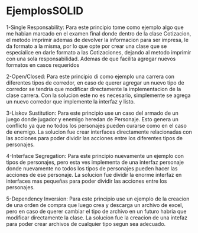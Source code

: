 # EjemplosSOLID

1-Single Responsability:
Para este principio tome como ejemplo algo que me habian marcado en el examen final donde dentro de la clase Cotizacion, el metodo imprimir ademas de devolver la informacion para ser impresa, le da formato a la misma, por lo que opte por crear una clase que se especialice en darle formato a las Cotizaciones, dejando al metodo imprimir con una sola responsabilidad. Ademas de que facilita agregar nuevos formatos en casos requeridos

2-Open/Closed:
Para este principio di como ejemplo una carrera con diferentes tipos de corredor, en caso de querer agregar un nuevo tipo de corredor se tendria que modificar directamente la implementacion de la clase carrera. Con la solucion este no es necesario, simplemente se agrega un nuevo corredor que implemente la interfaz y listo.

3-Liskov Sustitution:
Para este principio use un caso del armado de un juego donde jugador y enemigo heredan de Personaje. Esto genera un conflicto ya que no todos los personajes pueden curarse como en el caso de enemigo. La solucion fue crear interfaces directamente relacionadas con las acciones para poder dividir las acciones entre los diferentes tipos de personajes.

4-Interface Segregation:
Para este principio nuevamente un ejemplo con tipos de personajes, pero esta ves implementa de una interfaz personaje donde nuevamente no todos los tipos de personajes pueden hacer las acciones de ese personaje. La solucion fue dividir la enorme interfaz en interfaces mas pequeñas para poder dividir las acciones entre los personajes.

5-Dependency Inversion:
Para este principio use un ejemplo de la creacion de una orden de compra que luego crea y descarga un archivo de excel, pero en caso de querer cambiar el tipo de archivo en un futuro habria que modificar directamente la clase. La solucion fue la creacion de una intefaz para poder crear archivos de cualquier tipo segun sea adecuado.
